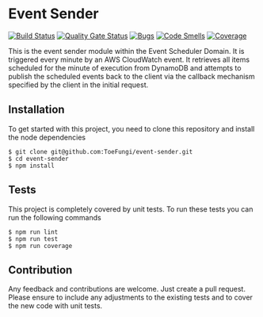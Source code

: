 # Event Sender
[![Build Status](https://travis-ci.org/ToeFungi/event-sender.svg?branch=master)](https://travis-ci.org/ToeFungi/event-sender)
[![Quality Gate Status](https://sonarcloud.io/api/project_badges/measure?project=event-sender&metric=alert_status)](https://sonarcloud.io/dashboard?id=event-sender)
[![Bugs](https://sonarcloud.io/api/project_badges/measure?project=event-sender&metric=bugs)](https://sonarcloud.io/dashboard?id=event-sender)
[![Code Smells](https://sonarcloud.io/api/project_badges/measure?project=event-sender&metric=code_smells)](https://sonarcloud.io/dashboard?id=event-sender)
[![Coverage](https://sonarcloud.io/api/project_badges/measure?project=event-sender&metric=coverage)](https://sonarcloud.io/dashboard?id=event-sender)

This is the event sender module within the Event Scheduler Domain. It is triggered every minute by an AWS CloudWatch
event. It retrieves all items scheduled for the minute of execution from DynamoDB and attempts to publish the scheduled
events back to the client via the callback mechanism specified by the client in the initial request.

## Installation
To get started with this project, you need to clone this repository and install the node dependencies
```
$ git clone git@github.com:ToeFungi/event-sender.git
$ cd event-sender
$ npm install
```

## Tests
This project is completely covered by unit tests. To run these tests you can run the following commands
```
$ npm run lint
$ npm run test
$ npm run coverage
```

## Contribution
Any feedback and contributions are welcome. Just create a pull request. Please ensure to include any adjustments to the
existing tests and to cover the new code with unit tests.
